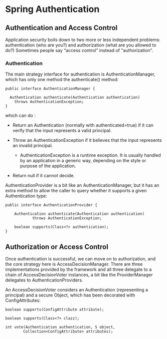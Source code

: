 # Spring Authentication

## Authentication and Access Control
Application security boils down to two more or less independent problems: authentication (who are you?) and authorization (what are you allowed to do?) Sometimes people say “access control” instead of "authorization".

### Authentication
The main strategy interface for authentication is AuthenticationManager, which has only one method the authenticate() method:
```
public interface AuthenticationManager {

  Authentication authenticate(Authentication authentication)
    throws AuthenticationException;
}
```
which can do :
* Return an Authentication (normally with authenticated=true) if it can verify that the input represents a valid principal.
* Throw an AuthenticationException if it believes that the input represents an invalid principal.

   * AuthenticationException is a runtime exception. It is usually handled by an application in a generic way, depending on the style or purpose of the application.

* Return null if it cannot decide.


AuthenticationProvider is a bit like an AuthenticationManager, but it has an extra method to allow the caller to query whether it supports a given Authentication type:
```
public interface AuthenticationProvider {

	Authentication authenticate(Authentication authentication)
			throws AuthenticationException;

	boolean supports(Class<?> authentication);
}
```

## Authorization or Access Control
Once authentication is successful, we can move on to authorization, and the core strategy here is AccessDecisionManager. There are three implementations provided by the framework and all three delegate to a chain of AccessDecisionVoter instances, a bit like the ProviderManager delegates to AuthenticationProviders.

An AccessDecisionVoter considers an Authentication (representing a principal) and a secure Object, which has been decorated with ConfigAttributes:
```
boolean supports(ConfigAttribute attribute);

boolean supports(Class<?> clazz);

int vote(Authentication authentication, S object,
        Collection<ConfigAttribute> attributes);
```
